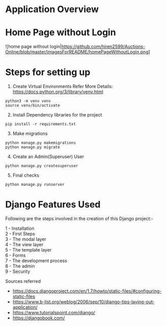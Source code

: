 # Application Overview

# Home Page without Login
![home page without login|https://github.com/hiren2599/Auctions-Online/blob/master/imagesForREADME/homePageWithoutLogin.png]

# Steps for setting up

1. Create Virtual Environments
Refer More Details: https://docs.python.org/3/library/venv.html
```
python3 -m venv venv
source venv/bin/activate
```
2. Install Dependency libraries for the project
```
pip install -r requirements.txt
```
3. Make migrations
```
python manage.py makemigrations
python manage.py migrate
```
4. Create an Admin(Superuser) User
```
python manage.py createsuperuser
```
5. Final checks
```
python manage.py runserver
```

# Django Features Used

Following are the steps involved in the creation of this Django project:-

1 - Installation<br>
2 - First Steps<br>
3 - The modal layer<br>
4 - The view layer<br>
5 - The template layer<br>
6 - Forms<br>
7 - The development process<br>
8 - The admin<br>
9 - Security<br>

Sources referred<br>

* https://docs.djangoproject.com/en/1.7/howto/static-files/#configuring-static-files
* https://www.b-list.org/weblog/2006/sep/10/django-tips-laying-out-application/
* https://www.tutorialspoint.com/django/
* https://djangobook.com/
